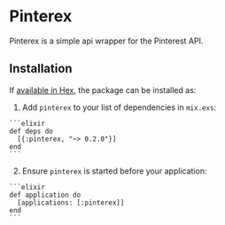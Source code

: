 # Pinterex

Pinterex is a simple api wrapper for the Pinterest API.

## Installation

If [available in Hex](https://hex.pm/docs/publish), the package can be installed as:

  1. Add `pinterex` to your list of dependencies in `mix.exs`:

    ```elixir
    def deps do
      [{:pinterex, "~> 0.2.0"}]
    end
    ```

  2. Ensure `pinterex` is started before your application:

    ```elixir
    def application do
      [applications: [:pinterex]]
    end
    ```

